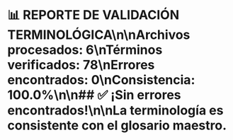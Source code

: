 # 📊 REPORTE DE VALIDACIÓN TERMINOLÓGICA\n\n**Archivos procesados**: 6\n**Términos verificados**: 78\n**Errores encontrados**: 0\n**Consistencia**: 100.0%\n\n## ✅ ¡Sin errores encontrados!\n\nLa terminología es consistente con el glosario maestro.